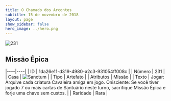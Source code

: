 ```yaml
---
title: O Chamado dos Arcontes
subtitle: 15 de novembro de 2018
layout: page
show_sidebar: false
hero_image: ../hero.png
---
```


![231](https://cdn.keyforgegame.com/media/card_front/pt/341_231_9CW6R752CCQG_pt.png)

## Missão Épica

|----|----|
| ID | 1da26e11-d319-4980-a2c3-931054ff008c |
| Número | 231 |
| Casa | ![Sanctum](https://archonarcana.com/images/thumb/c/c7/Sanctum.png/22px-Sanctum.png "Santuário") |
| Tipo | Artefato |
| Atributos | Missão |
| Texto | Jogar: Arquive cada criatura Cavaleira amiga em jogo. Onisciente: Se você tiver jogado 7  ou mais cartas de Santuário neste turno, sacrifique Missão Épica e forje uma  chave sem custos. |
| Raridade | Rara |
